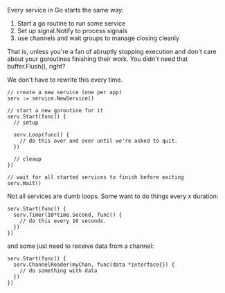 Every service in Go starts the same way:

1. Start a go routine to run some service
2. Set up signal.Notify to process signals
3. use channels and wait groups to manage closing cleanly

That is, unless you're a fan of abruptly stopping execution and don't care about your goroutines finishing their work. You didn't need that buffer.Flush(), right?

We don't have to rewrite this every time.

    // create a new service (one per app)
    serv := service.NewService()

    // start a new goroutine for it
    serv.Start(func() {
      // setup

      serv.Loop(func() {
        // do this over and over until we're asked to quit.
      })

      // cleaup
    })

    // wait for all started services to finish before exiting
    serv.Wait()

Not all services are dumb loops. Some want to do things every x duration:

    serv.Start(func() {
      serv.Timer(10*time.Second, func() {
        // do this every 10 seconds.
      })
    })

and some just need to receive data from a channel:

    serv.Start(func() {
      serv.ChannelReader(myChan, func(data *interface{}) {
        // do something with data
      })
    })
